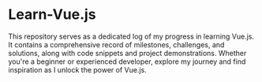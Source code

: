 # Learn-Vue.js
This repository serves as a dedicated log of my progress in learning Vue.js. It contains a comprehensive record of milestones, challenges, and solutions, along with code snippets and project demonstrations. Whether you're a beginner or experienced developer, explore my journey and find inspiration as I unlock the power of Vue.js.
